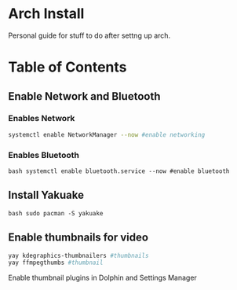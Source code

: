 # Arch Install
Personal guide for stuff to do after settng up arch.
# Table of Contents

## Enable Network and Bluetooth

### Enables Network
```bash
systemctl enable NetworkManager --now #enable networking
```

### Enables Bluetooth
```bash systemctl enable bluetooth.service --now #enable bluetooth```

## Install Yakuake
```bash sudo pacman -S yakuake```

## Enable thumbnails for video
```bash
yay kdegraphics-thumbnailers #thumbnails
yay ffmpegthumbs #thumbnail
```
Enable thumbnail plugins in Dolphin and Settings Manager 
